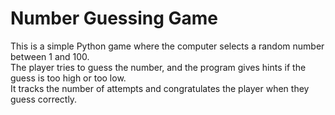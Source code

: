 # Number Guessing Game

This is a simple Python game where the computer selects a random number between 1 and 100.  
The player tries to guess the number, and the program gives hints if the guess is too high or too low.  
It tracks the number of attempts and congratulates the player when they guess correctly.
